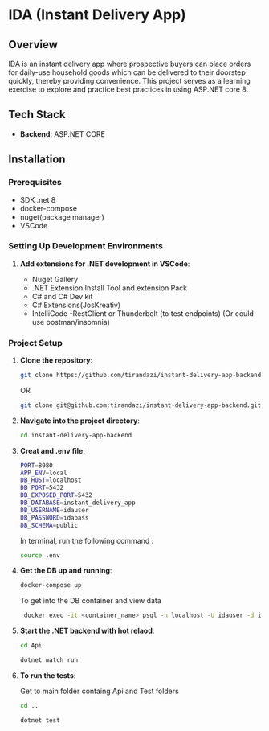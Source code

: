 # IDA (Instant Delivery App)

## Overview

IDA is an instant delivery app where prospective buyers can place orders for daily-use household goods which can be delivered to their doorstep quickly, thereby providing convenience. This project serves as a learning exercise to explore and practice best practices in using ASP.NET core 8.

## Tech Stack

- **Backend**: ASP.NET CORE

## Installation

### Prerequisites

- SDK .net 8
- docker-compose
- nuget(package manager)
- VSCode

### Setting Up Development Environments
   
1. **Add extensions for .NET development in VSCode**:

    - Nuget Gallery
    - .NET Extension Install Tool and extension Pack
    - C# and C# Dev kit
    - C# Extensions(JosKreativ)
    - IntelliCode
    -RestClient or Thunderbolt
    (to test endpoints) (Or could use postman/insomnia)

### Project Setup

1. **Clone the repository**:

    ```bash
    git clone https://github.com/tirandazi/instant-delivery-app-backend.git
    ```

    OR

    ```bash
    git clone git@github.com:tirandazi/instant-delivery-app-backend.git
    ```

2. **Navigate into the project directory**:

    ```bash
    cd instant-delivery-app-backend
    ```

3. **Creat and .env file**:

    ```bash
    PORT=8080
    APP_ENV=local
    DB_HOST=localhost
    DB_PORT=5432
    DB_EXPOSED_PORT=5432
    DB_DATABASE=instant_delivery_app
    DB_USERNAME=idauser
    DB_PASSWORD=idapass
    DB_SCHEMA=public
    ```

    In terminal, run the following command :

    ```bash
    source .env
    ```


4. **Get the DB up and running**:

    ```bash
    docker-compose up 
    ```

    To get into the  DB container and view data

    ```bash
     docker exec -it <container_name> psql -h localhost -U idauser -d instant_delivery_app
    ```

5. **Start the .NET backend with hot relaod**:

    ```bash
    cd Api
    ```

    ```bash
    dotnet watch run
    ```
6. **To run the tests**:

    Get to main folder containg Api and Test folders
    ```bash
    cd ..
    ```

    ```bash
    dotnet test
    ```
